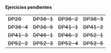 <b> Ejercicios pendientes </b>

<table>

  <tr>
    <td><s>DP20</s></td>
    <td><s>DP36-1</s></td>
    <td><s>DP36-2</s></td>
    <td><s>DP36-3</s></td>
  </tr>
  <tr>
    <td><s>DP36-4</s></td>
    <td><s>DP36-5</s></td>
    <td><s>DP41-1</s></td>
    <td><s>DP41-2</s></td>
  </tr>
  <tr>
 	  <td><s>DP41-3</s></td>
    <td><s>DP46-1</s></td>
    <td><s>DP46-2</s></td>
    <td><s>DP52-1</s></td>
  </tr>
  <tr>
    <td><s>DP52-2</s></td>
    <td><s>DP52-3</s></td>
    <td><s>DP52-4</s></td>
    <td><s>DP52-5</s></td>
  </tr>

</table>
